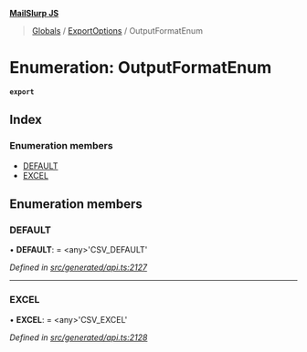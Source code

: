 **[MailSlurp JS](../README.md)**

> [Globals](../README.md) / [ExportOptions](../modules/exportoptions.md) / OutputFormatEnum

# Enumeration: OutputFormatEnum

**`export`** 

## Index

### Enumeration members

* [DEFAULT](exportoptions.outputformatenum.md#default)
* [EXCEL](exportoptions.outputformatenum.md#excel)

## Enumeration members

### DEFAULT

•  **DEFAULT**:  = \<any>'CSV\_DEFAULT'

*Defined in [src/generated/api.ts:2127](https://github.com/mailslurp/mailslurp-client/blob/67ec74c/src/generated/api.ts#L2127)*

___

### EXCEL

•  **EXCEL**:  = \<any>'CSV\_EXCEL'

*Defined in [src/generated/api.ts:2128](https://github.com/mailslurp/mailslurp-client/blob/67ec74c/src/generated/api.ts#L2128)*
